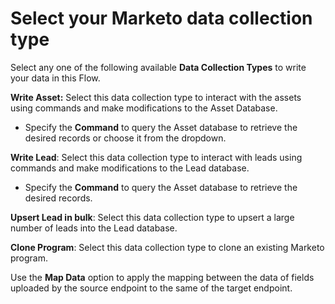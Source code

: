 # Select your Marketo data collection type

Select any one of the following available **Data Collection Types** to write your data in this Flow.

**Write Asset:** Select this data collection type to interact with the assets using commands and make modifications to the Asset Database.

* Specify the **Command** to query the Asset database to retrieve the desired records or choose it from the dropdown.

**Write Lead**: Select this data collection type to interact with leads using commands and make modifications to the Lead database.

* Specify the **Command** to query the Asset database to retrieve the desired records.

**Upsert Lead in bulk**: Select this data collection type to upsert a large number of leads into the Lead database.

**Clone Program**: Select this data collection type to clone an existing Marketo program.

Use the **Map Data** option to apply the mapping between the data of fields uploaded by the source endpoint to the same of the target endpoint.
